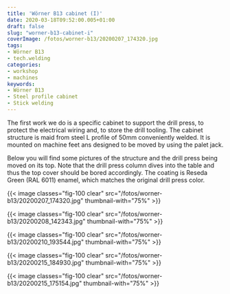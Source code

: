 ```yaml
---
title: 'Wörner B13 cabinet (I)'
date: 2020-03-18T09:52:00.005+01:00
draft: false
slug: "worner-b13-cabinet-i"
coverImage: /fotos/worner-b13/20200207_174320.jpg
tags:
- Wörner B13
- tech.welding
categories:
- workshop
- machines
keywords:
- Wörner B13
- Steel profile cabinet
- Stick welding
---
```



The first work we do is a specific cabinet to support the drill press, to protect the electrical wiring and, to store the drill tooling. The cabinet structure is maid from steel L profile of 50mm conveniently welded. It is mounted on machine feet ans designed to be moved by using the palet jack.

Below you will find some pictures of the structure and the drill press being moved on its top. Note that the drill press column dives into the table and thus the top cover should be bored accordingly. The coating is Reseda Green (RAL 6011) enamel, which matches the original drill press color.


{{< image classes="fig-100 clear"
src="/fotos/worner-b13/20200207_174320.jpg" thumbnail-with="75%" >}}

{{< image classes="fig-100 clear"  src="/fotos/worner-b13/20200208_142343.jpg" thumbnail-with="75%" >}}

{{< image classes="fig-100 clear"  src="/fotos/worner-b13/20200210_193544.jpg" thumbnail-with="75%" >}}

{{< image classes="fig-100 clear"  src="/fotos/worner-b13/20200215_184930.jpg" thumbnail-with="75%" >}}

{{< image classes="fig-100 clear"  src="/fotos/worner-b13/20200215_175154.jpg" thumbnail-with="75%" >}}
